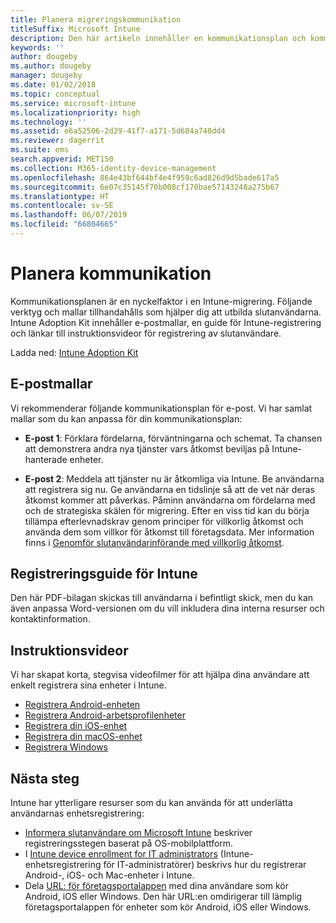 ```yaml
---
title: Planera migreringskommunikation
titleSuffix: Microsoft Intune
description: Den här artikeln innehåller en kommunikationsplan och kommunikationsstrategi för migreringen när du migrerar till Microsoft Intune.
keywords: ''
author: dougeby
ms.author: dougeby
manager: dougeby
ms.date: 01/02/2018
ms.topic: conceptual
ms.service: microsoft-intune
ms.localizationpriority: high
ms.technology: ''
ms.assetid: e6a52506-2d29-41f7-a171-5d684a740dd4
ms.reviewer: dagerrit
ms.suite: ems
search.appverid: MET150
ms.collection: M365-identity-device-management
ms.openlocfilehash: 864e43bf644bf4e4f959c6ad826d9d5bade617a5
ms.sourcegitcommit: 6e07c35145f70b008cf170bae57143248a275b67
ms.translationtype: HT
ms.contentlocale: sv-SE
ms.lasthandoff: 06/07/2019
ms.locfileid: "66804665"
---
```

# <a name="plan-communications"></a>Planera kommunikation 
Kommunikationsplanen är en nyckelfaktor i en Intune-migrering. Följande verktyg och mallar tillhandahålls som hjälper dig att utbilda slutanvändarna. Intune Adoption Kit innehåller e-postmallar, en guide för Intune-registrering och länkar till instruktionsvideor för registrering av slutanvändare.  

Ladda ned:  [Intune Adoption Kit](http://aka.ms/IntuneAdoptionKit)

## <a name="email-templates"></a>E-postmallar 
Vi rekommenderar följande kommunikationsplan för e-post. Vi har samlat mallar som du kan anpassa för din kommunikationsplan:
- **E-post 1**: Förklara fördelarna, förväntningarna och schemat. Ta chansen att demonstrera andra nya tjänster vars åtkomst beviljas på Intune-hanterade enheter. 

- **E-post 2**: Meddela att tjänster nu är åtkomliga via Intune. Be användarna att registrera sig nu.  Ge användarna en tidslinje så att de vet när deras åtkomst kommer att påverkas. Påminn användarna om fördelarna med och de strategiska skälen för migrering.
Efter en viss tid kan du börja tillämpa efterlevnadskrav genom principer för villkorlig åtkomst och använda dem som villkor för åtkomst till företagsdata. Mer information finns i [Genomför slutanvändarinförande med villkorlig åtkomst](migration-guide-drive-adoption.md).

## <a name="intune-enrollment-guide"></a>Registreringsguide för Intune 
Den här PDF-bilagan skickas till användarna i befintligt skick, men du kan även anpassa Word-versionen om du vill inkludera dina interna resurser och kontaktinformation.

## <a name="instructional-videos"></a>Instruktionsvideor
Vi har skapat korta, stegvisa videofilmer för att hjälpa dina användare att enkelt registrera sina enheter i Intune.
- [Registrera Android-enheten](https://www.youtube.com/watch?v=k0Q_sGLSx6o&t=1s)
- [Registrera Android-arbetsprofilenheter](https://www.youtube.com/watch?v=9Dl8HsGk4tI&t=3s)
- [Registrera din iOS-enhet](https://www.youtube.com/watch?v=mJyv6YcHi7c)
- [Registrera din macOS-enhet](https://www.youtube.com/watch?v=Pa2pfhwq_yk)
- [Registrera Windows](https://www.youtube.com/watch?v=TKQxEckBHiE)

## <a name="next-steps"></a>Nästa steg
Intune har ytterligare resurser som du kan använda för att underlätta användarnas enhetsregistrering:
- [Informera slutanvändare om Microsoft Intune](https://docs.microsoft.com/intune/end-user-educate) beskriver registreringsstegen baserat på OS-mobilplattform. 
- I [Intune device enrollment for IT administrators](https://docs.microsoft.com/intune/device-enrollment) (Intune-enhetsregistrering för IT-administratörer) beskrivs hur du registrerar Android-, iOS- och Mac-enheter i Intune.
- Dela [URL: för företagsportalappen](http://go.microsoft.com/fwlink/?LinkID=396941) med dina användare som kör Android, iOS eller Windows. Den här URL:en omdirigerar till lämplig företagsportalappen för enheter som kör Android, iOS eller Windows.
